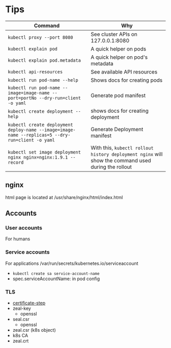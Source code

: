 # Tips

Command | Why |
---------|----------|
`kubectl proxy --port 8080` | See cluster APIs on 127.0.0.1:8080 |
`kubectl explain pod` | A quick helper on pods |
`kubectl explain pod.metadata` | A quick helper on pod's metadata |
`kubectl api-resources` | See available API resources |
`kubectl run pod-name --help` | Shows docs for creating pods |
`kubectl run pod-name --image=image-name --port=portNo --dry-run=client -o yaml` | Generate pod manifest |
`kubectl create deployment --help` | shows docs for creating deployment |
`kubectl create deployment deploy-name --image=image-name --replicas=5 --dry-run=client -o yaml` | Generate Deployment manifest |
`kubectl set image deployment nginx nginx=nginx:1.9.1 --record` | With this, `kubectl rollout history deployment nginx` will show the command used during the rollout |

## nginx

html page is located at
    /usr/share/nginx/html/index.html

## Accounts

### User accounts

For humans

### Service accounts

For applications
/var/run/secrets/kubernetes.io/serviceaccount

- `kubectl create sa service-account-name`
- spec.serviceAccountName: in pod config

### TLS

- [certificate-step](https://github.com/zealvora/certified-kubernetes-administrator/blob/master/Domain%204%20-%20Security/certificate-steps.md)
- zeal-key
  - openssl
- seal.csr
  - openssl
- zeal.csr (k8s object)
- k8s CA
- zeal.crt
